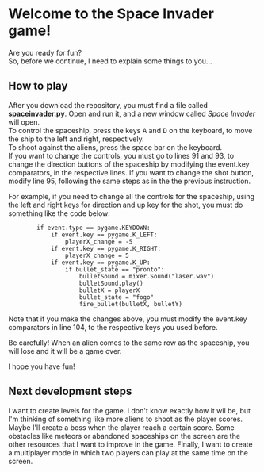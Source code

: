 <h1>Welcome to the Space Invader game!</h1>

Are you ready for fun?<br>
So, before we continue, I need to explain some things to you...

<h2>How to play</h2>

After you download the repository, you must find a file called <b>spaceinvader.py</b>. Open and run it, and a new window called <i>Space Invader</i> will open.<br>
To control the spaceship, press the keys <kbd>A</kbd> and <kbd>D</kbd> on the keyboard, to move the ship to the left and right, respectively. <br> 
To shoot against the aliens, press the space bar on the keyboard. <br>
If you want to change the controls, you must go to lines 91 and 93, to change the direction buttons of the spaceship by modifying the event.key comparators, in the respective lines. If you want to change the shot button, modify line 95, following the same steps as in the the previous instruction.<br>

For example, if you need to change all the controls for the spaceship, using the left and right keys for direction and up key for the shot, you must do something like the code below:
```
        if event.type == pygame.KEYDOWN: 
            if event.key == pygame.K_LEFT: 
                playerX_change = -5
            if event.key == pygame.K_RIGHT: 
                playerX_change = 5
            if event.key == pygame.K_UP: 
                if bullet_state == "pronto":
                    bulletSound = mixer.Sound("laser.wav")
                    bulletSound.play()
                    bulletX = playerX 
                    bullet_state = "fogo"
                    fire_bullet(bulletX, bulletY)
```
Note that if you make the changes above, you must modify the event.key comparators in line 104, to the respective keys you used before.<br>

Be carefully! When an alien comes to the same row as the spaceship, you will lose and it will be a game over. <br>

I hope you have fun!

<h2>Next development steps</h2>

I want to create levels for the game. I don't know exactly how it wil be, but I'm thinking of something like more aliens to shoot as the player scores. Maybe I'll create a boss when the player reach a certain score. Some obstacles like meteors or abandoned spaceships on the screen are the other resources that I want to improve in the game. Finally, I want to create a multiplayer mode in which two players can play at the same time on the screen.    
